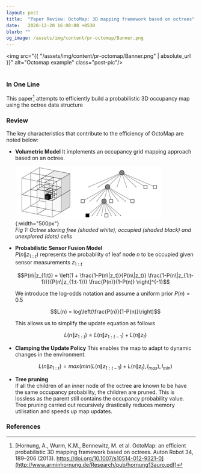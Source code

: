 ```yaml
---
layout: post
title:  "Paper Review: OctoMap: 3D mapping framework based on octrees"
date:   2020-12-20 16:00:00 +0530
blurb: ""
og_image: /assets/img/content/pr-octomap/Banner.png
---
```


<img src="{{ "/assets/img/content/pr-octomap/Banner.png" | absolute_url }}" alt="Octomap example" class="post-pic"/>
<br />
<br />

### In One Line
This paper[^1] attempts to efficiently build a probabilistic 3D occupancy map using the octree data structure

### Review
The key characteristics that contribute to the efficiency of OctoMap are noted below:

- **Volumetric Model**
  It implements an occupancy grid mapping approach based on an octree.  

  ![Octree](/assets/img/content/pr-octomap/octree.png){:width="500px"}  
  *Fig 1: Octree storing free (shaded white), occupied (shaded black) and unexplored (dots) cells*

- **Probabilistic Sensor Fusion Model**  
  $P(n\|z_{1:t})$ represents the probability of leaf node $n$ to be occupied given sensor measurements $z_{1:t}$  

  $$P(n\|z_{1:t}) = \left[1 + \frac{1-P(n\|z_t)}{P(n\|z_t)} \frac{1-P(n\|z_{1:t-1})}{P(n\|z_{1:t-1})} \frac{P(n)}{1-P(n)} \right]^{-1}$$    

  We introduce the log-odds notation and assume a uniform prior $P(n) = 0.5$  

  $$L(n) = log\left(\frac{P(n)}{1-P(n)}\right)$$  

  This allows us to simplify the update equation as follows  

  $$L(n\|z_{1:t}) = L(n\|z_{1:t-1}) + L(n\|z_{t})$$

- **Clamping the Update Policy** This enables the map to adapt to dynamic changes in the environment.

  $$L(n\|z_{1:t}) = max( min(L(n\|z_{1:t-1})+L(n\|z_t), l_{max}), l_{min})$$  

- **Tree pruning**  
  If all the children of an inner node of the octree are known to be have the same occupancy probability, the children are pruned. This is lossless as the parent still contains the occupancy probability value. Tree pruning carried out recursively drastically reduces memory utilisation and speeds up map updates.

### References

[^1]: [Hornung, A., Wurm, K.M., Bennewitz, M. et al. OctoMap: an efficient probabilistic 3D mapping framework based on octrees. Auton Robot 34, 189–206 (2013). https://doi.org/10.1007/s10514-012-9321-0](http://www.arminhornung.de/Research/pub/hornung13auro.pdf)